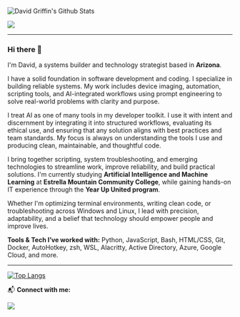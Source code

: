 <img src="https://github-readme-stats.vercel.app/api?username=DavidTJGriffin&show_icons=true&theme=tokyonight" alt="David Griffin's Github Stats"></img>

![](https://komarev.com/ghpvc/?username=DavidTJGriffin&color=blueviolet&style=flat-square)

---

### Hi there 👋

<p>I'm David, a systems builder and technology strategist based in <b>Arizona</b>.</p>

<p>I have a solid foundation in software development and coding. I specialize in building reliable systems. My work includes device imaging, automation, scripting tools, and AI-integrated workflows using prompt engineering to solve real-world problems with clarity and purpose.</p>

<p>I treat AI as one of many tools in my developer toolkit. I use it with intent and discernment by integrating it into structured workflows, evaluating its ethical use, and ensuring that any solution aligns with best practices and team standards. My focus is always on understanding the tools I use and producing clean, maintainable, and thoughtful code.</p>

<p>I bring together scripting, system troubleshooting, and emerging technologies to streamline work, improve reliability, and build practical solutions. I'm currently studying <b>Artificial Intelligence and Machine Learning</b> at <b>Estrella Mountain Community College</b>, while gaining hands-on IT experience through the <b>Year Up United program</b>.</p>

<p>Whether I'm optimizing terminal environments, writing clean code, or troubleshooting across Windows and Linux, I lead with precision, adaptability, and a belief that technology should empower people and improve lives.</p>

<p><b>Tools & Tech I’ve worked with:</b> Python, JavaScript, Bash, HTML/CSS, Git, Docker, AutoHotkey, zsh, WSL, Alacritty, Active Directory, Azure, Google Cloud, and more.</p>

---

[![Top Langs](https://github-readme-stats.vercel.app/api/top-langs/?username=DavidTJGriffin&theme=tokyonight)](https://github.com/DavidTJGriffin/github-readme-stats)

📬 **Connect with me:**

[![](https://img.shields.io/badge/linkedin-%230077B5.svg?&style=for-the-badge&logo=linkedin&logoColor=white)](https://www.linkedin.com/in/DavidTJGriffin)
